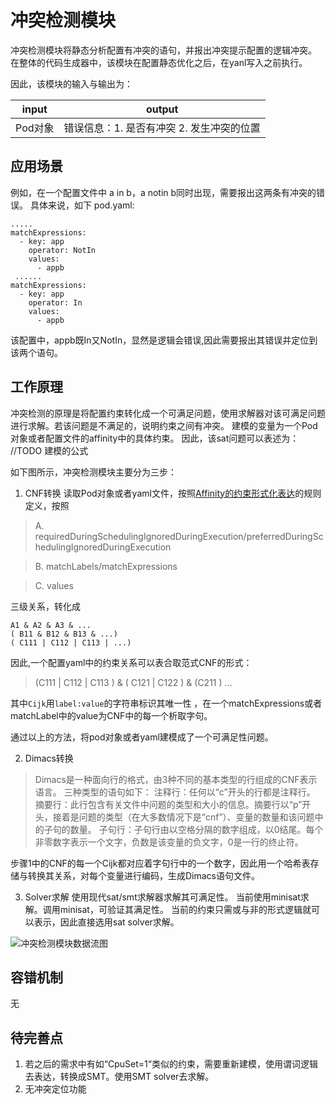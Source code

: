 # 冲突检测模块

冲突检测模块将静态分析配置有冲突的语句，并报出冲突提示配置的逻辑冲突。
在整体的代码生成器中，该模块在配置静态优化之后，在yanl写入之前执行。

因此，该模块的输入与输出为：

| input | output                   | 
|-------|--------------------------|
| Pod对象 | 错误信息：1. 是否有冲突 2. 发生冲突的位置 |

## 应用场景

例如，在一个配置文件中 a in b，a notin b同时出现，需要报出这两条有冲突的错误。
具体来说，如下 pod.yaml:

```
.....
matchExpressions:
  - key: app
    operator: NotIn
    values:
      - appb
 ...... 
matchExpressions:
  - key: app
    operator: In
    values:
      - appb
```

该配置中，appb既In又NotIn，显然是逻辑会错误,因此需要报出其错误并定位到该两个语句。

## 工作原理

冲突检测的原理是将配置约束转化成一个可满足问题，使用求解器对该可满足问题进行求解。若该问题是不满足的，说明约束之间有冲突。
建模的变量为一个Pod对象或者配置文件的affinity中的具体约束。
因此，该sat问题可以表述为：
//TODO 建模的公式

如下图所示，冲突检测模块主要分为三步：

1. CNF转换
   读取Pod对象或者yaml文件，按照[Affinity的约束形式化表达](Affinity的约束形式化表达.md)的规则定义，按照

> A. requiredDuringSchedulingIgnoredDuringExecution/preferredDuringSchedulingIgnoredDuringExecution

> B. matchLabels/matchExpressions

> C. values

三级关系，转化成

```
A1 & A2 & A3 & ... 
( B11 & B12 & B13 & ...)
( C111 | C112 | C113 | ...)
```

因此,一个配置yaml中的约束关系可以表合取范式CNF的形式：
> (C111 | C112 | C113 ) & ( C121 | C122 ) & (C211 ) ...

其中`Cijk`用`label:value`的字符串标识其唯一性 ，在一个matchExpressions或者matchLabel中的value为CNF中的每一个析取字句。

通过以上的方法，将pod对象或者yaml建模成了一个可满足性问题。

2. Dimacs转换

> Dimacs是一种面向行的格式，由3种不同的基本类型的行组成的CNF表示语言。
> 三种类型的语句如下：
> 注释行：任何以“c”开头的行都是注释行。
> 摘要行：此行包含有关文件中问题的类型和大小的信息。摘要行以“p”开头，接着是问题的类型（在大多数情况下是“cnf”）、变量的数量和该问题中的子句的数量。
> 子句行：子句行由以空格分隔的数字组成，以0结尾。每个非零数字表示一个文字，负数是该变量的负文字，0是一行的终止符。

步骤1中的CNF的每一个Cijk都对应着字句行中的一个数字，因此用一个哈希表存储与转换其关系，对每个变量进行编码，生成Dimacs语句文件。

3. Solver求解
   使用现代sat/smt求解器求解其可满足性。
   当前使用minisat求解。调用minisat，可验证其满足性。
   当前的约束只需或与非的形式逻辑就可以表示，因此直接选用sat solver求解。

![冲突检测模块数据流图](/pic/冲突检测模块数据流图.jpg)

## 容错机制

无

## 待完善点

1. 若之后的需求中有如“CpuSet=1“类似的约束，需要重新建模，使用谓词逻辑去表达，转换成SMT。使用SMT solver去求解。
2. 无冲突定位功能
